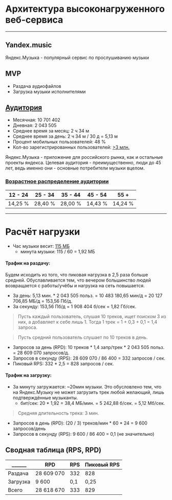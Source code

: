 # Архитектура высоконагруженного веб-сервиса
----------------
## Yandex.music
Яндекс.Музыка - популярный сервис по прослушиванию музыки

## MVP
* Раздача аудиофайлов
* Загрузка музыки исполнителями

## [Аудитория](https://radar.yandex.ru/yandex?month=2021-08)
* Месячная: 10 701 402
* Дневная: 2 043 505
* Среднее время за месяц: 2 ч 34 м
* Среднее время за день: 2 ч 34 м / 30 д = 5,13 м
* Процент мобильных пользователей: 48 %
* Кол-во зарегистрированных пользователей: [>3 млн.](https://vc.ru/media/96460-chislo-podpischikov-yandeks-muzyki-vyroslo-v-tri-raza-za-poltora-goda-i-dostiglo-3-mln)

Яндекс.Музыка - приложение для российского рынка, как и остальные проекты яндекса.
Целевая аудитория - преимущественно, люди до 45 лет, ведь именно они - основные потребители музыки вцелом.

### [Возрастное распределение аудитории](https://webindex.mediascope.net/report/sex-and-age?byDevice=3&byDevice=1&byDevice=2&byGeo=1&byMonth=202106&id=447221)
12 - 24  | 25 - 34  | 35 - 44  | 45 - 54  |   55 +   |
---------| ---------| ---------| ---------| ---------|
14,25 %  | 28,40 %  | 28,00 %  | 14,43 %  | 14,24 %  |

----------------
# Расчёт нагрузки
* Час музыки весит: [115 МБ](https://yandex.ru/support/music-app-android/offline/save-music.html)
    * минута музыки: 115 / 60 = 1,92 МБ
#### Трафик на раздачу:
Будем исходить из того, что пиковая нагрузка в 2,5 раза больше средней. Обуславливается тем, что вечером большинство людей возвращается с работы/учёбы и нагрузка на сеть повышается.
* За день: 5,13 мин. * 2 043 505 польз. = 10 483 180,65 мин/д = 20 127 706,85 МБ/д = 153,56 Пб/д.
* За секунду: 153,56 Пб/д = 1 908 404 б/сек = 1,82 Гб/сек.

> Пусть каждый пользователь, слушая 10 треков, ищет поиском 3 из них, а добавляет к себе лишь 1.
> Тогда 1 трек = 1 + 0,3 + 0,1 = 1,4 запроса.


> Пусть средний пользователь слушает по 10 треков в день.

* Запросов за день (RPD): 10 треков * 1,4 запр/трек * 2 043 505 польз. = 28 609 070 запросов/д.
* Запросов в секунду (RPS): 28 609 070 / 86 400 = 332 запросов / сек.
* Пиковый RPS: 332 * 2,5 = 828 запросов / сек.


#### Трафик на загрузку:
* За минуту загружается: ~20мин музыки. Это обусловлено тем, что на Яндекс.Музыку не может загрузить трек любой желающий, лишь подтверждённые музыканты.
    * бит/сек: 20 * 1,92 = 38,4 МБ/мин. = 5 242,88 б/сек. = 5,12 Мб/сек.

> Средняя длительность трека: 3 мин.

* Запросов в день (RPD): (20 / 3) треков/мин * 60 * 24 = 9 600 запросов/день
* Запросов в секунду (RPS): 9 600 / 86 400 = 0,1 (не значительно)

## Сводная таблица (RPS, RPD)
   ______  | RPD        | RPS  | Пиковый RPS |
-----------| -----------| -----| ------------|
Раздача    | 28 609 070 | 332  | 828         |
Загрузка   | 9 600      | 0,1  | 0,25        |
Всего      | 28 618 670 | 333  | 829         |

